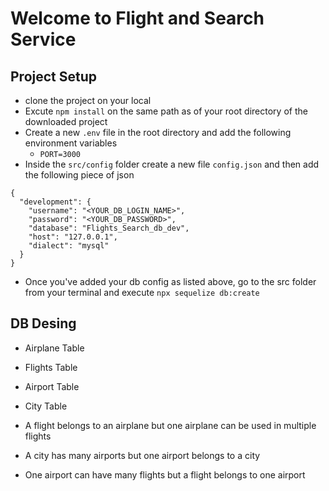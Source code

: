 # Welcome to Flight and Search Service

## Project Setup

- clone the project on your local
- Excute `npm install` on the same path as of your root directory of the downloaded project
- Create a new `.env` file in the root directory and add the following environment variables
  - `PORT=3000`
- Inside the `src/config` folder create a new file `config.json` and then add the following piece of json

```
{
  "development": {
    "username": "<YOUR_DB_LOGIN_NAME>",
    "password": "<YOUR_DB_PASSWORD>",
    "database": "Flights_Search_db_dev",
    "host": "127.0.0.1",
    "dialect": "mysql"
  }
}
```

- Once you've added your db config as listed above, go to the src folder from your terminal and execute `npx sequelize db:create`

## DB Desing
 - Airplane Table
 - Flights Table
 - Airport Table
 - City Table

 - A flight belongs to an airplane but one airplane can be used in multiple flights
 - A city has many airports but one airport belongs to a city
 - One airport can have many flights but a flight belongs to one airport